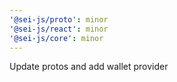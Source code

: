 ```yaml
---
'@sei-js/proto': minor
'@sei-js/react': minor
'@sei-js/core': minor
---
```


Update protos and add wallet provider
